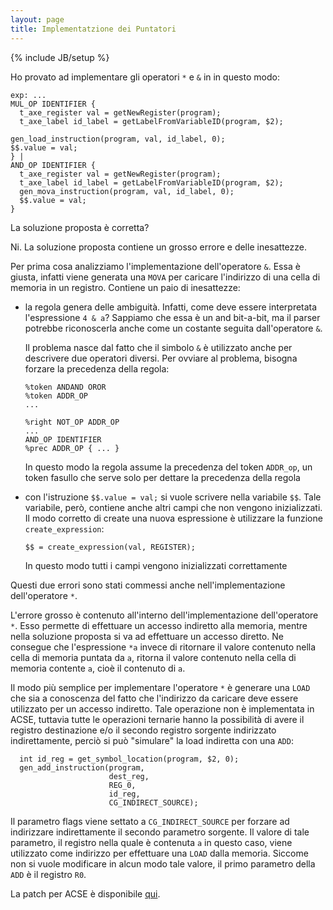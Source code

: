 ```yaml
---
layout: page
title: Implementatzione dei Puntatori
---
```

{% include JB/setup %}

Ho provato ad implementare gli operatori ``*`` e ``&`` in in questo modo:

    exp: ...
    MUL_OP IDENTIFIER {
      t_axe_register val = getNewRegister(program);
      t_axe_label id_label = getLabelFromVariableID(program, $2);

    gen_load_instruction(program, val, id_label, 0);
    $$.value = val;
    } |
    AND_OP IDENTIFIER {
      t_axe_register val = getNewRegister(program);
      t_axe_label id_label = getLabelFromVariableID(program, $2);
      gen_mova_instruction(program, val, id_label, 0);
      $$.value = val;
    }

La soluzione proposta è corretta?

Ni. La soluzione proposta contiene un grosso errore e delle inesattezze.

Per prima cosa analizziamo l'implementazione dell'operatore ``&``.
Essa è giusta, infatti viene generata una ``MOVA`` per caricare l'indirizzo di una cella di memoria in un registro.
Contiene un paio di inesattezze:

* la regola genera delle ambiguità.
  Infatti, come deve essere interpretata l'espressione ``4 & a``?
  Sappiamo che essa è un and bit-a-bit, ma il parser potrebbe riconoscerla anche come un costante seguita dall'operatore ``&``.

  Il problema nasce dal fatto che il simbolo ``&`` è utilizzato anche per descrivere due operatori diversi.
  Per ovviare al problema, bisogna forzare la precedenza della regola:

      %token ANDAND OROR
      %token ADDR_OP
      ...

      %right NOT_OP ADDR_OP
      ...
      AND_OP IDENTIFIER
      %prec ADDR_OP { ... }

  In questo modo la regola assume la precedenza del token ``ADDR_op``, un token fasullo che serve solo per dettare la precedenza della regola

* con l'istruzione ``$$.value = val;`` si vuole scrivere nella variabile ``$$``.
  Tale variabile, però, contiene anche altri campi che non vengono inizializzati.
  Il modo corretto di create una nuova espressione è utilizzare la funzione ``create_expression``:

      $$ = create_expression(val, REGISTER);

  In questo modo tutti i campi vengono inizializzati correttamente

Questi due errori sono stati commessi anche nell'implementazione dell'operatore ``*``.

L'errore grosso è contenuto all'interno dell'implementazione dell'operatore ``*``.
Esso permette di effettuare un accesso indiretto alla memoria, mentre nella soluzione proposta si va ad effettuare un accesso diretto.
Ne consegue che l'espressione ``*a`` invece di ritornare il valore contenuto nella cella di memoria puntata da ``a``, ritorna il valore contenuto nella cella di memoria contente ``a``, cioè il contenuto di ``a``.

Il modo più semplice per implementare l'operatore ``*`` è generare una ``LOAD`` che sia a conoscenza del fatto che l'indirizzo da caricare deve essere utilizzato per un accesso indiretto.
Tale operazione non è implementata in ACSE, tuttavia tutte le operazioni ternarie hanno la possibilità di avere il registro destinazione e/o il secondo registro sorgente indirizzato indirettamente, perciò si può "simulare" la load indiretta con una ``ADD``:

      int id_reg = get_symbol_location(program, $2, 0);
      gen_add_instruction(program,
                          dest_reg,
                          REG_0,
                          id_reg,
                          CG_INDIRECT_SOURCE);

Il parametro flags viene settato a ``CG_INDIRECT_SOURCE`` per forzare ad indirizzare indirettamente il secondo parametro sorgente.
Il valore di tale parametro, il registro nella quale è contenuta ``a`` in questo caso, viene utilizzato come indirizzo per effettuare una ``LOAD`` dalla memoria.
Siccome non si vuole modificare in alcun modo tale valore, il primo parametro della ``ADD`` è il registro ``R0``.

La patch per ACSE è disponibile [qui](/teaching/download/lfc/pointers.diff).
